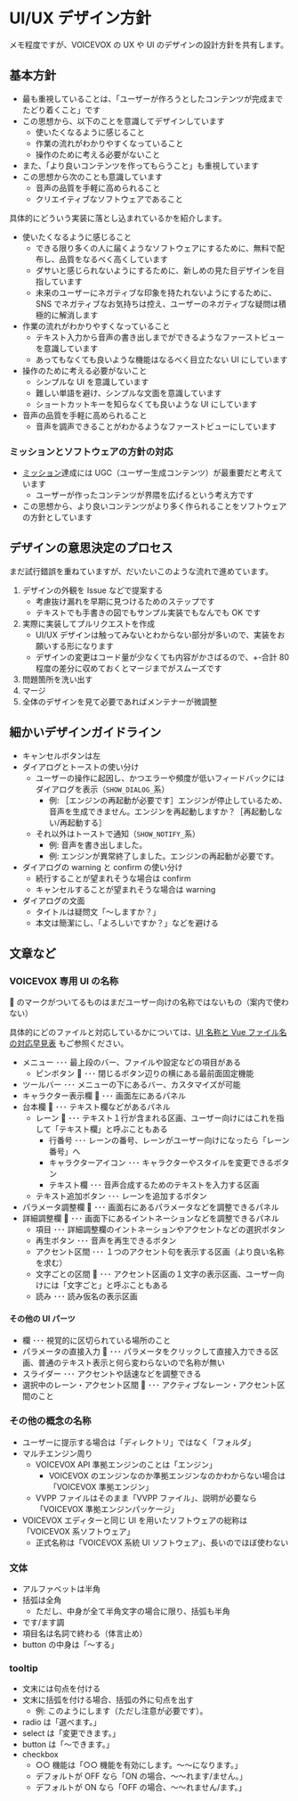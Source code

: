 # UI/UX デザイン方針

メモ程度ですが、VOICEVOX の UX や UI のデザインの設計方針を共有します。

## 基本方針

- 最も重視していることは、「ユーザーが作ろうとしたコンテンツが完成までたどり着くこと」です
- この思想から、以下のことを意識してデザインしています
  - 使いたくなるように感じること
  - 作業の流れがわかりやすくなっていること
  - 操作のために考える必要がないこと
- また、「より良いコンテンツを作ってもらうこと」も重視しています
- この思想から次のことも意識しています
  - 音声の品質を手軽に高められること
  - クリエイティブなソフトウェアであること

具体的にどういう実装に落とし込まれているかを紹介します。

- 使いたくなるように感じること
  - できる限り多くの人に届くようなソフトウェアにするために、無料で配布し、品質をなるべく高くしています
  - ダサいと感じられないようにするために、新しめの見た目デザインを目指しています
  - 未来のユーザーにネガティブな印象を持たれないようにするために、SNS でネガティブなお気持ちは控え、ユーザーのネガティブな疑問は積極的に解消します
- 作業の流れがわかりやすくなっていること
  - テキスト入力から音声の書き出しまでができるようなファーストビューを意識しています
  - あってもなくても良いような機能はなるべく目立たない UI にしています
- 操作のために考える必要がないこと
  - シンプルな UI を意識しています
  - 難しい単語を避け、シンプルな文面を意識しています
  - ショートカットキーを知らなくても良いような UI にしています
- 音声の品質を手軽に高められること
  - 音声を調声できることがわかるようなファーストビューにしています

### ミッションとソフトウェアの方針の対応

- [ミッション](./ミッション・バリュー・ビジョン.md#ミッション)達成には UGC（ユーザー生成コンテンツ）が最重要だと考えています
  - ユーザーが作ったコンテンツが界隈を広げるという考え方です
- この思想から、より良いコンテンツがより多く作られることをソフトウェアの方針としています

## デザインの意思決定のプロセス

まだ試行錯誤を重ねていますが、だいたいこのような流れで進めています。

1. デザインの外観を Issue などで提案する
   - 考慮抜け漏れを早期に見つけるためのステップです
   - テキストでも手書きの図でもサンプル実装でもなんでも OK です
2. 実際に実装してプルリクエストを作成
   - UI/UX デザインは触ってみないとわからない部分が多いので、実装をお願いする形になります
   - デザインの変更はコード量が少なくても内容がかさばるので、+-合計 80 程度の差分に収めておくとマージまでがスムーズです
3. 問題箇所を洗い出す
4. マージ
5. 全体のデザインを見て必要であればメンテナーが微調整

## 細かいデザインガイドライン

- キャンセルボタンは左
- ダイアログとトーストの使い分け
  - ユーザーの操作に起因し、かつエラーや頻度が低いフィードバックにはダイアログを表示（`SHOW_DIALOG_`系）
    - 例: ［エンジンの再起動が必要です］エンジンが停止しているため、音声を生成できません。エンジンを再起動しますか？［再起動しない/再起動する］
  - それ以外はトーストで通知（`SHOW_NOTIFY_`系）
    - 例: 音声を書き出しました。
    - 例: エンジンが異常終了しました。エンジンの再起動が必要です。
- ダイアログの warning と confirm の使い分け
  - 続行することが望まれそうな場合は confirm
  - キャンセルすることが望まれそうな場合は warning
- ダイアログの文面
  - タイトルは疑問文「～しますか？」
  - 本文は簡潔にし、「よろしいですか？」などを避ける

## 文章など

### VOICEVOX 専用 UI の名称

🚷 のマークがついてるものはまだユーザー向けの名称ではないもの（案内で使わない）

具体的にどのファイルと対応しているかについては、[UI 名称と Vue ファイル名の対応早見表](UI名称とVueファイル名の対応早見表.md) もご参照ください。

- メニュー ･･･ 最上段のバー、ファイルや設定などの項目がある
  - ピンボタン 🚷 ･･･ 閉じるボタン辺りの横にある最前面固定機能
- ツールバー ･･･ メニューの下にあるバー、カスタマイズが可能
- キャラクター表示欄 🚷 ･･･ 画面左にあるパネル
- 台本欄 🚷 ･･･ テキスト欄などがあるパネル
  - レーン 🚷 ･･･ テキスト１行が含まれる区画、ユーザー向けにはこれを指して「テキスト欄」と呼ぶこともある
    - 行番号 ･･･ レーンの番号、レーンがユーザー向けになったら「レーン番号」へ
    - キャラクターアイコン ･･･ キャラクターやスタイルを変更できるボタン
    - テキスト欄 ･･･ 音声合成するためのテキストを入力する区画
  - テキスト追加ボタン ･･･ レーンを追加するボタン
- パラメータ調整欄 🚷 ･･･ 画面右にあるパラメータなどを調整できるパネル
- 詳細調整欄 🚷 ･･･ 画面下にあるイントネーションなどを調整できるパネル
  - 項目 ･･･ 詳細調整欄のイントネーションやアクセントなどの選択ボタン
  - 再生ボタン ･･･ 音声を再生できるボタン
  - アクセント区間 ･･･ １つのアクセント句を表示する区画（より良い名称を求む）
  - 文字ごとの区間 🚷 ･･･ アクセント区画の１文字の表示区画、ユーザー向けには「文字ごと」と呼ぶこともある
  - 読み ･･･ 読み仮名の表示区画

#### その他の UI パーツ

- 欄 ･･･ 視覚的に区切られている場所のこと
- パラメータの直接入力 🚷 ･･･ パラメータをクリックして直接入力できる区画、普通のテキスト表示と何ら変わらないので名称が無い
- スライダー ･･･ アクセントや話速などを調整できる
- 選択中のレーン・アクセント区間 🚷 ･･･ アクティブなレーン・アクセント区間のこと

### その他の概念の名称

- ユーザーに提示する場合は「ディレクトリ」ではなく「フォルダ」
- マルチエンジン周り
  - VOICEVOX API 準拠エンジンのことは「エンジン」
    - VOICEVOX のエンジンなのか準拠エンジンなのかわからない場合は「VOICEVOX 準拠エンジン」
  - VVPP ファイルはそのまま「VVPP ファイル」、説明が必要なら「VOICEVOX 準拠エンジンパッケージ」
- VOICEVOX エディターと同じ UI を用いたソフトウェアの総称は「VOICEVOX 系ソフトウェア」
  - 正式名称は「VOICEVOX 系統 UI ソフトウェア」、長いのでほぼ使わない

### 文体

- アルファベットは半角
- 括弧は全角
  - ただし、中身が全て半角文字の場合に限り、括弧も半角
- です/ます調
- 項目名は名詞で終わる（体言止め）
- button の中身は「～する」

### tooltip

- 文末には句点を付ける
- 文末に括弧を付ける場合、括弧の外に句点を出す
  - 例: このようにします（ただし注意が必要です）。
- radio は「選べます。」
- select は「変更できます。」
- button は「～できます。」
- checkbox
  - ○○ 機能は「○○ 機能を有効にします。～～になります。」
  - デフォルトが OFF なら「ON の場合、～～れます/ません。」
  - デフォルトが ON なら「OFF の場合、～～れません/ます。」
